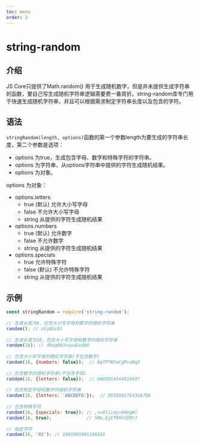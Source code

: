 ```yaml
---
toc: menu
order: 2
---
```


# string-random

## 介绍

JS Core只提供了Math.random() 用于生成随机数字，但是并未提供生成字符串的函数，要自己写生成随机字符串逻辑需要费一番周折。string-random库专门用于快速生成随机字符串，并且可以根据需求制定字符串长度以及包含的字符。

## 语法

`stringRandom(length, options)`函数的第一个参数length为要生成的字符串长度，第二个参数是选项：
- options 为true，生成包含字母、数字和特殊字符的字符串。
- options 为字符串，从options字符串中提供的字符生成随机结果。
- options 为对象。

options 为对象：
- options.letters
  - true (默认) 允许大小写字母
  - false 不允许大小写字母
  - string 从提供的字符生成随机结果
- options.numbers
  - true (默认) 允许数字
  - false 不允许数字
  - string 从提供的字符生成随机结果
- options.specials
  - true 允许特殊字符
  - false (默认) 不允许特殊字符
  - string 从提供的字符生成随机结果

## 示例

```js
const stringRandom = require('string-random');
 
// 生成长度为8，包含大小写字母和数字的随机字符串
random(); // oSjAbc02
 
// 生成长度为16，包含大小写字母和数字的随机字符串
random(16); // d9oq0A3vooaDod8X
 
// 包含大小写字母的随机字符串(不包含数字)
random(16, {numbers: false});  // AgfPTKheCgMvwNqX
 
// 包含数字的随机字符串(不包含字母)
random(16, {letters: false});  // 0889014544916637
 
// 包含制定字母和数字的随机字符串
random(16, {letters: 'ABCDEFG'});  // 055B1627E43GA7D8
 
// 包含特殊字符
random(16, {specials: true}); // ,o=8l{iay>AOegW[ 
random(16, true);             // SMm,EjETKMldIM/J
 
// 指定字符
random(16, '01'); // 1001001001100101
```